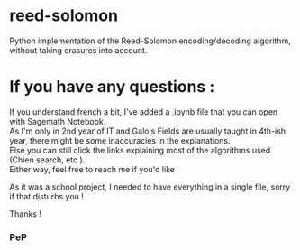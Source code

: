# reed-solomon
Python implementation of the Reed-Solomon encoding/decoding algorithm, without taking erasures into account.


# If you have any questions : 
If you understand french a bit, I've added a .ipynb file that you can open with Sagemath Notebook. 
<br>As I'm only in 2nd year of IT and Galois Fields are usually taught in 4th-ish year, there might be some inaccuracies in the explanations.
<br>Else you can still click the links explaining most of the algorithms used (Chien search, etc ).
<br>Either way, feel free to reach me if you'd like

As it was a school project, I needed to have everything in a single file, sorry if that disturbs you !

Thanks !
### PeP
